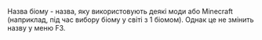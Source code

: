 Назва біому - назва, яку використовують деякі моди або Minecraft (наприклад, під час вибору біому у світі з 1 біомом). Однак це не змінить назву у меню F3.